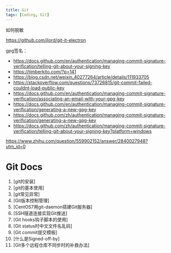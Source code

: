 ```yaml
---
title: Git
tags: [Coding, Git]
---
```

如何脱敏

https://github.com/jlord/git-it-electron

gpg签名：
- https://docs.github.com/en/authentication/managing-commit-signature-verification/telling-git-about-your-signing-key
- https://timberkito.com/?p=141
- https://blog.csdn.net/weixin_40277264/article/details/111933705
- https://stackoverflow.com/questions/73726815/git-commit-failed-couldnt-load-public-key
- https://docs.github.com/en/authentication/managing-commit-signature-verification/associating-an-email-with-your-gpg-key
- https://docs.github.com/en/authentication/managing-commit-signature-verification/generating-a-new-gpg-key
- https://docs.github.com/zh/authentication/managing-commit-signature-verification/generating-a-new-gpg-key
- https://docs.github.com/zh/authentication/managing-commit-signature-verification/telling-git-about-your-signing-key?platform=windows

https://www.zhihu.com/question/559902152/answer/2840027948?utm_id=0
# Git Docs

1. [git的安装]
2. [git的基本使用]
3. [git常见异常]
4. [Git版本控制管理]
5. [CentOS7用git-daemon搭建Git服务器]
6. [SSH隧道连接实现Git推送]
7. [Git hooks钩子脚本的使用]
8. [Git status时中文文件名乱码]
9. [Git commit提交模板]
10. [什么是Signed-off-by]
11. [Git多个远程仓库不同步时的补救办法]
